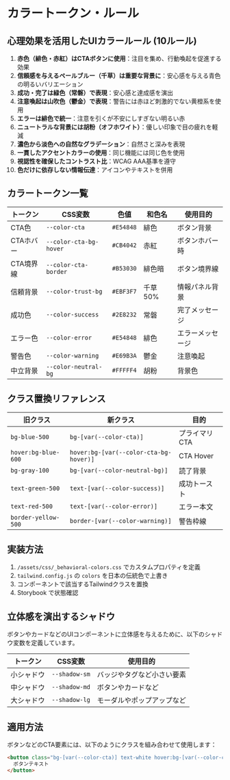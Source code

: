 # カラートークン・ルール

## 心理効果を活用したUIカラールール (10ルール)

1. **赤色（緋色・赤紅）はCTAボタンに使用**：注目を集め、行動喚起を促進する効果
2. **信頼感を与えるペールブルー（千草）は重要な背景に**：安心感を与える青色の明るいバリエーション
3. **成功・完了は緑色（常磐）で表現**：安心感と達成感を演出
4. **注意喚起は山吹色（鬱金）で表現**：警告には赤ほど刺激的でない黄橙系を使用
5. **エラーは緋色で統一**：注意を引くが不安にしすぎない明るい赤
6. **ニュートラルな背景には胡粉（オフホワイト）**：優しい印象で目の疲れを軽減
7. **濃色から淡色への自然なグラデーション**：自然さと深みを表現
8. **一貫したアクセントカラーの使用**：同じ機能には同じ色を使用
9. **視認性を確保したコントラスト比**：WCAG AAA基準を遵守
10. **色だけに依存しない情報伝達**：アイコンやテキストを併用

## カラートークン一覧

| トークン | CSS変数 | 色値 | 和色名 | 使用目的 |
|--------|---------|-----|-------|---------|
| CTA色 | `--color-cta` | `#E54848` | 緋色 | ボタン背景 |
| CTAホバー | `--color-cta-bg-hover` | `#CB4042` | 赤紅 | ボタンホバー時 |
| CTA境界線 | `--color-cta-border` | `#B53030` | 緋色暗 | ボタン境界線 |
| 信頼背景 | `--color-trust-bg` | `#EBF3F7` | 千草 50% | 情報パネル背景 |
| 成功色 | `--color-success` | `#2E8232` | 常磐 | 完了メッセージ |
| エラー色 | `--color-error` | `#E54848` | 緋色 | エラーメッセージ |
| 警告色 | `--color-warning` | `#E69B3A` | 鬱金 | 注意喚起 |
| 中立背景 | `--color-neutral-bg` | `#FFFFF4` | 胡粉 | 背景色 |

## クラス置換リファレンス

| 旧クラス | 新クラス | 目的 |
|----------|----------|------|
| `bg-blue-500` | `bg-[var(--color-cta)]` | プライマリCTA |
| `hover:bg-blue-600` | `hover:bg-[var(--color-cta-bg-hover)]` | CTA Hover |
| `bg-gray-100` | `bg-[var(--color-neutral-bg)]` | 読了背景 |
| `text-green-500` | `text-[var(--color-success)]` | 成功トースト |
| `text-red-500` | `text-[var(--color-error)]` | エラー本文 |
| `border-yellow-500` | `border-[var(--color-warning)]` | 警告枠線 |

## 実装方法

1. `/assets/css/_behavioral-colors.css` でカスタムプロパティを定義
2. `tailwind.config.js` の `colors` を日本の伝統色で上書き
3. コンポーネントで該当するTailwindクラスを置換
4. Storybook で状態確認 

## 立体感を演出するシャドウ

ボタンやカードなどのUIコンポーネントに立体感を与えるために、以下のシャドウ変数を定義しています。

| トークン | CSS変数 | 使用目的 |
|--------|---------|---------|
| 小シャドウ | `--shadow-sm` | バッジやタグなど小さい要素 |
| 中シャドウ | `--shadow-md` | ボタンやカードなど |
| 大シャドウ | `--shadow-lg` | モーダルやポップアップなど |

## 適用方法

ボタンなどのCTA要素には、以下のようにクラスを組み合わせて使用します：

```html
<button class="bg-[var(--color-cta)] text-white hover:bg-[var(--color-cta-bg-hover)] shadow-[var(--shadow-md)] border border-[var(--color-cta-border)]">
  ボタンテキスト
</button>
``` 